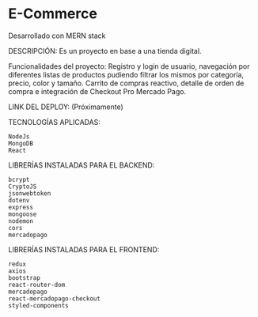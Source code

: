 # E-Commerce

Desarrollado con MERN stack

DESCRIPCIÓN: Es un proyecto en base a una tienda digital.

Funcionalidades del proyecto: Registro y login de usuario, navegación por diferentes listas de productos pudiendo filtrar los mismos por categoría, precio, color y tamaño. Carrito de compras reactivo, detalle de orden de compra e integración de Checkout Pro Mercado Pago.

LINK DEL DEPLOY: (Próximamente)

TECNOLOGÍAS APLICADAS:

    NodeJs
    MongoDB
    React

LIBRERÍAS INSTALADAS PARA EL BACKEND:

    bcrypt
    CryptoJS
    jsonwebtoken
    dotenv
    express
    mongoose
    nodemon
    cors
    mercadopago

LIBRERÍAS INSTALADAS PARA EL FRONTEND:

    redux
    axios
    bootstrap
    react-router-dom
    mercadopago
    react-mercadopago-checkout
    styled-components

